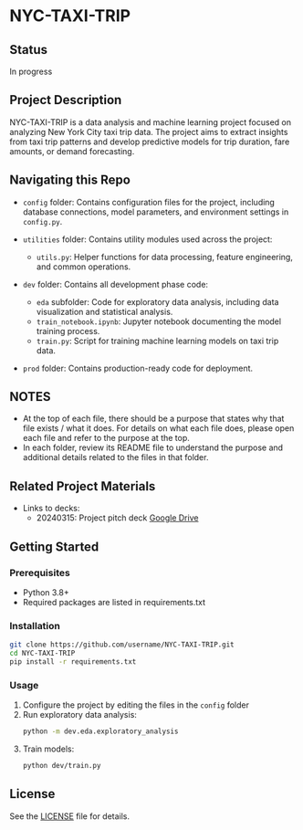 # NYC-TAXI-TRIP

## Status
In progress

## Project Description
NYC-TAXI-TRIP is a data analysis and machine learning project focused on analyzing New York City taxi trip data. The project aims to extract insights from taxi trip patterns and develop predictive models for trip duration, fare amounts, or demand forecasting.

## Navigating this Repo

* `config` folder: Contains configuration files for the project, including database connections, model parameters, and environment settings in `config.py`.

* `utilities` folder: Contains utility modules used across the project:
  * `utils.py`: Helper functions for data processing, feature engineering, and common operations.

* `dev` folder: Contains all development phase code:
  * `eda` subfolder: Code for exploratory data analysis, including data visualization and statistical analysis.
  * `train_notebook.ipynb`: Jupyter notebook documenting the model training process.
  * `train.py`: Script for training machine learning models on taxi trip data.

* `prod` folder: Contains production-ready code for deployment.

## NOTES
* At the top of each file, there should be a purpose that states why that file exists / what it does. For details on what each file does, please open each file and refer to the purpose at the top.
* In each folder, review its README file to understand the purpose and additional details related to the files in that folder.

## Related Project Materials

* Links to decks:
  * 20240315: Project pitch deck [Google Drive](https://drive.google.com/file/d/1fY0-fxMRQ4klL2MA_02qV2CJo1JX9anu/view?usp=sharing)


## Getting Started

### Prerequisites
- Python 3.8+
- Required packages are listed in requirements.txt

### Installation
```bash
git clone https://github.com/username/NYC-TAXI-TRIP.git
cd NYC-TAXI-TRIP
pip install -r requirements.txt
```

### Usage
1. Configure the project by editing the files in the `config` folder
2. Run exploratory data analysis:
   ```bash
   python -m dev.eda.exploratory_analysis
   ```
3. Train models:
   ```bash
   python dev/train.py
   ```

## License
See the [LICENSE](LICENSE)  file for details.
